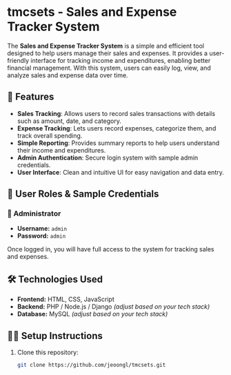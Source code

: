 # tmcsets - Sales and Expense Tracker System

The **Sales and Expense Tracker System** is a simple and efficient tool designed to help users manage their sales and expenses. It provides a user-friendly interface for tracking income and expenditures, enabling better financial management. With this system, users can easily log, view, and analyze sales and expense data over time.

## 🚀 Features

- **Sales Tracking**: Allows users to record sales transactions with details such as amount, date, and category.
- **Expense Tracking**: Lets users record expenses, categorize them, and track overall spending.
- **Simple Reporting**: Provides summary reports to help users understand their income and expenditures.
- **Admin Authentication**: Secure login system with sample admin credentials.
- **User Interface**: Clean and intuitive UI for easy navigation and data entry.

## 👥 User Roles & Sample Credentials

### 🔑 Administrator
- **Username:** `admin`
- **Password:** `admin`

Once logged in, you will have full access to the system for tracking sales and expenses.

## 🛠️ Technologies Used

- **Frontend:** HTML, CSS, JavaScript
- **Backend:** PHP / Node.js / Django *(adjust based on your tech stack)*
- **Database:** MySQL *(adjust based on your tech stack)*

## 🧑‍💻 Setup Instructions

1. Clone this repository:
   ```bash
   git clone https://github.com/jeoongl/tmcsets.git
